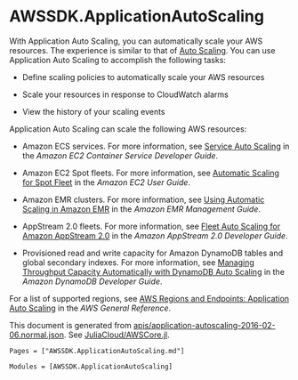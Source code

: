 # AWSSDK.ApplicationAutoScaling

With Application Auto Scaling, you can automatically scale your AWS resources. The experience is similar to that of [Auto Scaling](https://aws.amazon.com/autoscaling/). You can use Application Auto Scaling to accomplish the following tasks:

*   Define scaling policies to automatically scale your AWS resources

*   Scale your resources in response to CloudWatch alarms

*   View the history of your scaling events

Application Auto Scaling can scale the following AWS resources:

*   Amazon ECS services. For more information, see [Service Auto Scaling](http://docs.aws.amazon.com/AmazonECS/latest/developerguide/service-auto-scaling.html) in the *Amazon EC2 Container Service Developer Guide*.

*   Amazon EC2 Spot fleets. For more information, see [Automatic Scaling for Spot Fleet](http://docs.aws.amazon.com/AWSEC2/latest/UserGuide/fleet-auto-scaling.html) in the *Amazon EC2 User Guide*.

*   Amazon EMR clusters. For more information, see [Using Automatic Scaling in Amazon EMR](http://docs.aws.amazon.com/ElasticMapReduce/latest/ManagementGuide/emr-automatic-scaling.html) in the *Amazon EMR Management Guide*.

*   AppStream 2.0 fleets. For more information, see [Fleet Auto Scaling for Amazon AppStream 2.0](http://docs.aws.amazon.com/appstream2/latest/developerguide/autoscaling.html) in the *Amazon AppStream 2.0 Developer Guide*.

*   Provisioned read and write capacity for Amazon DynamoDB tables and global secondary indexes. For more information, see [Managing Throughput Capacity Automatically with DynamoDB Auto Scaling](http://docs.aws.amazon.com/amazondynamodb/latest/developerguide/AutoScaling.html) in the *Amazon DynamoDB Developer Guide*.

For a list of supported regions, see [AWS Regions and Endpoints: Application Auto Scaling](http://docs.aws.amazon.com/general/latest/gr/rande.html#as-app_region) in the *AWS General Reference*.

This document is generated from
[apis/application-autoscaling-2016-02-06.normal.json](https://github.com/aws/aws-sdk-js/blob/master/apis/application-autoscaling-2016-02-06.normal.json).
See [JuliaCloud/AWSCore.jl](https://github.com/JuliaCloud/AWSCore.jl).

```@index
Pages = ["AWSSDK.ApplicationAutoScaling.md"]
```

```@autodocs
Modules = [AWSSDK.ApplicationAutoScaling]
```
